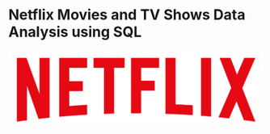 # Netflix Movies and TV Shows Data Analysis using SQL

![Netflix Logo](https://github.com/sharathjain01/NETFLIX_SQL_PROJECT/blob/main/logo.png)
